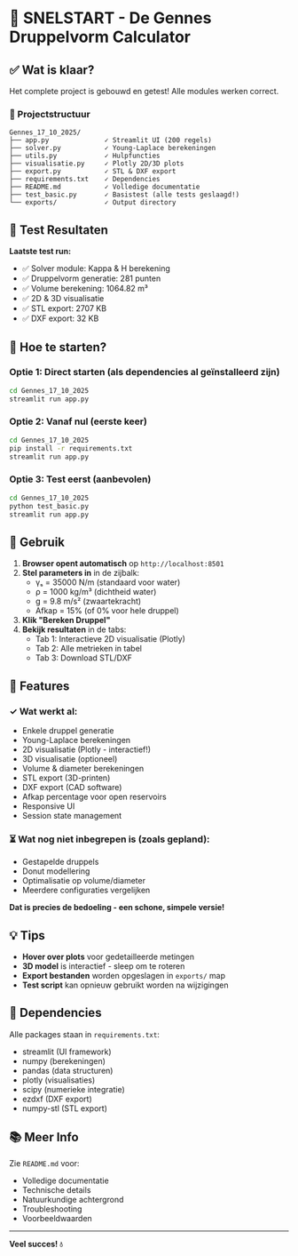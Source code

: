 
# 🚀 SNELSTART - De Gennes Druppelvorm Calculator

## ✅ Wat is klaar?

Het complete project is gebouwd en getest! Alle modules werken correct.

### 📁 Projectstructuur
```
Gennes_17_10_2025/
├── app.py              ✓ Streamlit UI (200 regels)
├── solver.py           ✓ Young-Laplace berekeningen
├── utils.py            ✓ Hulpfuncties
├── visualisatie.py     ✓ Plotly 2D/3D plots
├── export.py           ✓ STL & DXF export
├── requirements.txt    ✓ Dependencies
├── README.md           ✓ Volledige documentatie
├── test_basic.py       ✓ Basistest (alle tests geslaagd!)
└── exports/            ✓ Output directory
```

## 🎯 Test Resultaten

**Laatste test run:**
- ✅ Solver module: Kappa & H berekening
- ✅ Druppelvorm generatie: 281 punten
- ✅ Volume berekening: 1064.82 m³
- ✅ 2D & 3D visualisatie
- ✅ STL export: 2707 KB
- ✅ DXF export: 32 KB

## 🏃 Hoe te starten?

### Optie 1: Direct starten (als dependencies al geïnstalleerd zijn)
```bash
cd Gennes_17_10_2025
streamlit run app.py
```

### Optie 2: Vanaf nul (eerste keer)
```bash
cd Gennes_17_10_2025
pip install -r requirements.txt
streamlit run app.py
```

### Optie 3: Test eerst (aanbevolen)
```bash
cd Gennes_17_10_2025
python test_basic.py
streamlit run app.py
```

## 📱 Gebruik

1. **Browser opent automatisch** op `http://localhost:8501`
2. **Stel parameters in** in de zijbalk:
   - γₛ = 35000 N/m (standaard voor water)
   - ρ = 1000 kg/m³ (dichtheid water)
   - g = 9.8 m/s² (zwaartekracht)
   - Afkap = 15% (of 0% voor hele druppel)
3. **Klik "Bereken Druppel"**
4. **Bekijk resultaten** in de tabs:
   - Tab 1: Interactieve 2D visualisatie (Plotly)
   - Tab 2: Alle metrieken in tabel
   - Tab 3: Download STL/DXF

## 🎨 Features

### ✓ Wat werkt al:
- Enkele druppel generatie
- Young-Laplace berekeningen
- 2D visualisatie (Plotly - interactief!)
- 3D visualisatie (optioneel)
- Volume & diameter berekeningen
- STL export (3D-printen)
- DXF export (CAD software)
- Afkap percentage voor open reservoirs
- Responsive UI
- Session state management

### ⏳ Wat nog niet inbegrepen is (zoals gepland):
- Gestapelde druppels
- Donut modellering
- Optimalisatie op volume/diameter
- Meerdere configuraties vergelijken

**Dat is precies de bedoeling - een schone, simpele versie!**

## 💡 Tips

- **Hover over plots** voor gedetailleerde metingen
- **3D model** is interactief - sleep om te roteren
- **Export bestanden** worden opgeslagen in `exports/` map
- **Test script** kan opnieuw gebruikt worden na wijzigingen

## 🔧 Dependencies

Alle packages staan in `requirements.txt`:
- streamlit (UI framework)
- numpy (berekeningen)
- pandas (data structuren)
- plotly (visualisaties)
- scipy (numerieke integratie)
- ezdxf (DXF export)
- numpy-stl (STL export)

## 📚 Meer Info

Zie `README.md` voor:
- Volledige documentatie
- Technische details
- Natuurkundige achtergrond
- Troubleshooting
- Voorbeeldwaarden

---

**Veel succes! 💧**

